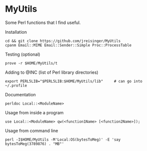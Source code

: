 MyUtils
=======

Some Perl functions that I find useful.

Installation

    cd && git clone https://github.com/jreisinger/MyUtils
    cpanm Email::MIME Email::Sender::Simple Proc::ProcessTable

Testing (optional)

    prove -r $HOME/MyUtils/t

Adding to @INC (list of Perl library directories)

    export PERL5LIB="$PERL5LIB:$HOME/MyUtils/lib"     # can go into ~/.profile

Documentation

    perldoc Local::<ModuleName>

Usage from inside a program

    use Local::<ModuleName> qw(<function1Name> [<function2Name>]);

Usage from command line

    perl -I$HOME/MyUtils -M'Local:OS(bytesToMeg)' -E 'say bytesToMeg(3789876) . "MB"'
